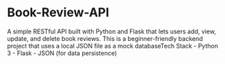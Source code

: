# Book-Review-API
A simple RESTful API built with Python and Flask that lets users add, view, update, and delete book reviews. This is a beginner-friendly backend project that uses a local JSON file as a mock databaseTech Stack  - Python 3 - Flask - JSON (for data persistence)
